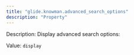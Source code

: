 ```yaml
---
title: "glide.knowman.advanced_search_options"
description: "Property"
---
```


Description: Display advanced search options:

Value: `display`